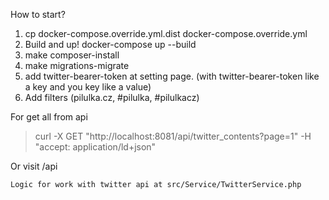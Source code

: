 How to start? 
1) cp docker-compose.override.yml.dist docker-compose.override.yml  
2) Build and up! docker-compose up --build
3) make composer-install  
4) make migrations-migrate
5) add twitter-bearer-token at setting page. (with twitter-bearer-token like a key and you key like a value)
6) Add filters (pilulka.cz, #pilulka, #pilulkacz)

For get all from api
>curl -X GET "http://localhost:8081/api/twitter_contents?page=1" -H  "accept: application/ld+json"

Or visit /api

    Logic for work with twitter api at src/Service/TwitterService.php
